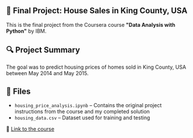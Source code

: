 ## 📝 Final Project: House Sales in King County, USA
This is the final project from the Coursera course **"Data Analysis with Python"** by IBM.

## 🔍 Project Summary
The goal was to predict housing prices of homes sold in King County, USA between May 2014 and May 2015.

## 📁 Files
- `housing_price_analysis.ipynb` – Contains the original project instructions from the course and my completed solution
- `housing_data.csv` – Dataset used for training and testing

🔗 [Link to the course](https://www.coursera.org/learn/data-analysis-with-python)
